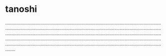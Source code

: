 # tanoshi

....................................................................................................................................................................................................................................................................................................................................................................................................................................................................................................................................................................................................................................................